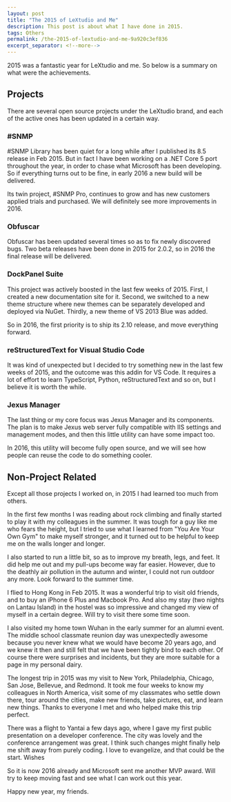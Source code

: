 ```yaml
---
layout: post
title: "The 2015 of LeXtudio and Me"
description: This post is about what I have done in 2015.
tags: Others
permalink: /the-2015-of-lextudio-and-me-9a920c3ef836
excerpt_separator: <!--more-->
---
```

2015 was a fantastic year for LeXtudio and me. So below is a summary on what were the achievements.
<!--more-->

## Projects

There are several open source projects under the LeXtudio brand, and each of the active ones has been updated in a certain way.

### #SNMP

#SNMP Library has been quiet for a long while after I published its 8.5 release in Feb 2015. But in fact I have been working on a .NET Core 5 port throughout the year, in order to chase what Microsoft has been developing. So if everything turns out to be fine, in early 2016 a new build will be delivered.

Its twin project, #SNMP Pro, continues to grow and has new customers applied trials and purchased. We will definitely see more improvements in 2016.

### Obfuscar

Obfuscar has been updated several times so as to fix newly discovered bugs. Two beta releases have been done in 2015 for 2.0.2, so in 2016 the final release will be delivered.

### DockPanel Suite

This project was actively boosted in the last few weeks of 2015. First, I created a new documentation site for it. Second, we switched to a new theme structure where new themes can be separately developed and deployed via NuGet. Thirdly, a new theme of VS 2013 Blue was added.

So in 2016, the first priority is to ship its 2.10 release, and move everything forward.

### reStructuredText for Visual Studio Code

It was kind of unexpected but I decided to try something new in the last few weeks of 2015, and the outcome was this addin for VS Code. It requires a lot of effort to learn TypeScript, Python, reStructuredText and so on, but I believe it is worth the while.

### Jexus Manager

The last thing or my core focus was Jexus Manager and its components. The plan is to make Jexus web server fully compatible with IIS settings and management modes, and then this little utility can have some impact too.

In 2016, this utility will become fully open source, and we will see how people can reuse the code to do something cooler.

## Non-Project Related

Except all those projects I worked on, in 2015 I had learned too much from others.

In the first few months I was reading about rock climbing and finally started to play it with my colleagues in the summer. It was tough for a guy like me who fears the height, but I tried to use what I learned from "You Are Your Own Gym" to make myself stronger, and it turned out to be helpful to keep me on the walls longer and longer.

I also started to run a little bit, so as to improve my breath, legs, and feet. It did help me out and my pull-ups become way far easier. However, due to the deathly air pollution in the autumn and winter, I could not run outdoor any more. Look forward to the summer time.

I flied to Hong Kong in Feb 2015. It was a wonderful trip to visit old friends, and to buy an iPhone 6 Plus and Macbook Pro. And also my stay (two nights on Lantau Island) in the hostel was so impressive and changed my view of myself in a certain degree. Will try to visit there some time soon.

I also visited my home town Wuhan in the early summer for an alumni event. The middle school classmate reunion day was unexpectedly awesome because you never knew what we would have become 20 years ago, and we knew it then and still felt that we have been tightly bind to each other. Of course there were surprises and incidents, but they are more suitable for a page in my personal dairy.

The longest trip in 2015 was my visit to New York, Philadelphia, Chicago, San Jose, Bellevue, and Redmond. It took me four weeks to know my colleagues in North America, visit some of my classmates who settle down there, tour around the cities, make new friends, take pictures, eat, and learn new things. Thanks to everyone I met and who helped make this trip perfect.

There was a flight to Yantai a few days ago, where I gave my first public presentation on a developer conference. The city was lovely and the conference arrangement was great. I think such changes might finally help me shift away from purely coding. I love to evangelize, and that could be the start.
Wishes

So it is now 2016 already and Microsoft sent me another MVP award. Will try to keep moving fast and see what I can work out this year.

Happy new year, my friends.